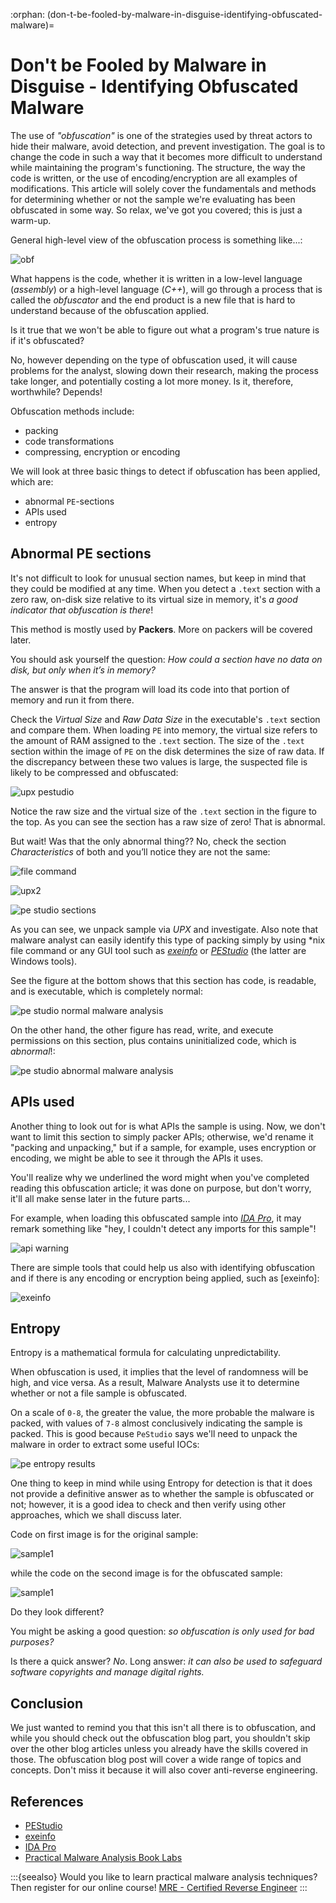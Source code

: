 :orphan:
(don-t-be-fooled-by-malware-in-disguise-identifying-obfuscated-malware)=

# Don't be Fooled by Malware in Disguise - Identifying Obfuscated Malware

The use of _"obfuscation"_ is one of the strategies used by threat actors to hide their malware, avoid detection, and prevent investigation. The goal is to change the code in such a way that it becomes more difficult to understand while maintaining the program's functioning. The structure, the way the code is written, or the use of encoding/encryption are all examples of modifications. This article will solely cover the fundamentals and methods for determining whether or not the sample we're evaluating has been obfuscated in some way. So relax, we've got you covered; this is just a warm-up.

General high-level view of the obfuscation process is something like...:

![obf](images/obfuscating-1.png)

What happens is the code, whether it is written in a low-level language (_assembly_) or a high-level language (_C++_), will go through a process that is called the _obfuscator_ and the end product is a new file that is hard to understand because of the obfuscation applied.

Is it true that we won't be able to figure out what a program's true nature is if it's obfuscated?

No, however depending on the type of obfuscation used, it will cause problems for the analyst, slowing down their research, making the process take longer, and potentially costing a lot more money. Is it, therefore, worthwhile? Depends!

Obfuscation methods include:

- packing
- code transformations
- compressing, encryption or encoding

We will look at three basic things to detect if obfuscation has been applied, which are:

- abnormal `PE`-sections
- APIs used
- entropy

## Abnormal PE sections

It's not difficult to look for unusual section names, but keep in mind that they could be modified at any time. When you detect a `.text` section with a zero raw, on-disk size relative to its virtual size in memory, it's _a good indicator that obfuscation is there_!

This method is mostly used by **Packers**. More on packers will be covered later.

You should ask yourself the question: _How could a section have no data on disk, but only when it’s in memory?_

The answer is that the program will load its code into that portion of memory and run it from there.

Check the _Virtual Size_ and _Raw Data Size_ in the executable's `.text` section and compare them. When loading `PE` into memory, the virtual size refers to the amount of RAM assigned to the `.text` section. The size of the `.text` section within the image of `PE` on the disk determines the size of raw data. If the discrepancy between these two values is large, the suspected file is likely to be compressed and obfuscated:

![upx pestudio](images/static-malware-analysis-upx.png)

Notice the raw size and the virtual size of the `.text` section in the figure to the top. As you can see the section has a raw size of zero! That is abnormal.

But wait! Was that the only abnormal thing?? No, check the section _Characteristics_ of both and you’ll notice they are not the same:

![file command](images/static-malware-analysis-file.png)

![upx2](images/static-malware-analysis-upx2.png)

![pe studio sections](images/static-malware-analysis-sections.png)

As you can see, we unpack sample via _UPX_ and investigate. Also note that malware analyst can easily identify this type of packing simply by using \*nix file command or any GUI tool such as [_exeinfo_](https://github.com/ExeinfoASL/ASL) or [_PEStudio_](https://www.winitor.com/) (the latter are Windows tools).

See the figure at the bottom shows that this section has code, is readable, and is executable, which is completely normal:

![pe studio normal malware analysis](images/static-malware-analysis-sections-normal-results.png)

On the other hand, the other figure has read, write, and execute permissions on this section, plus contains uninitialized code, which is _abnormal_!:

![pe studio abnormal malware analysis](images/static-malware-analysis-sections-abnormal-results.png)

## APIs used

Another thing to look out for is what APIs the sample is using. Now, we don't want to limit this section to simply packer APIs; otherwise, we'd rename it "packing and unpacking," but if a sample, for example, uses encryption or encoding, we might be able to see it through the APIs it uses.

You'll realize why we underlined the word might when you've completed reading this obfuscation article; it was done on purpose, but don't worry, it'll all make sense later in the future parts...

For example, when loading this obfuscated sample into [_IDA Pro_](https://hex-rays.com/ida-pro/), it may remark something like "hey, I couldn't detect any imports for this sample"!

![api warning](images/api.png)

There are simple tools that could help us also with identifying obfuscation and if there is any encoding or encryption being applied, such as [exeinfo]:

![exeinfo](images/exeinfo-upx.png)

## Entropy

Entropy is a mathematical formula for calculating unpredictability.

When obfuscation is used, it implies that the level of randomness will be high, and vice versa. As a result, Malware Analysts use it to determine whether or not a file sample is obfuscated.

On a scale of `0-8`, the greater the value, the more probable the malware is packed, with values of `7-8` almost conclusively indicating the sample is packed. This is good because `PeStudio` says we'll need to unpack the malware in order to extract some useful IOCs:

![pe entropy results](images/entropy.png)

One thing to keep in mind while using Entropy for detection is that it does not provide a definitive answer as to whether the sample is obfuscated or not; however, it is a good idea to check and then verify using other approaches, which we shall discuss later.

Code on first image is for the original sample:

![sample1](images/static-malware-analysis.png)

while the code on the second image is for the obfuscated sample:

![sample1](images/static-malware-analysis2.png)

Do they look different?

You might be asking a good question: _so obfuscation is only used for bad purposes?_

Is there a quick answer? _No_. Long answer: _it can also be used to safeguard software copyrights and manage digital rights._

## Conclusion

We just wanted to remind you that this isn't all there is to obfuscation, and while you should check out the obfuscation blog part, you shouldn't skip over the other blog articles unless you already have the skills covered in those. The obfuscation blog post will cover a wide range of topics and concepts. Don't miss it because it will also cover anti-reverse engineering.

## References

- [PEStudio](https://www.winitor.com/)
- [exeinfo](https://github.com/ExeinfoASL/ASL)
- [IDA Pro](https://hex-rays.com/ida-pro/)
- [Practical Malware Analysis Book Labs](https://github.com/mikesiko/PracticalMalwareAnalysis-Labs)

:::{seealso}
Would you like to learn practical malware analysis techniques? Then register for our online course! [MRE - Certified Reverse Engineer](https://www.mosse-institute.com/certifications/mre-certified-reverse-engineer.html)
:::
